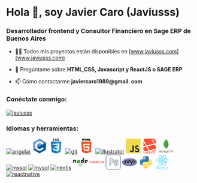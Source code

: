 <h1 align="left">Hola 👋, soy Javier Caro (Javiusss)</h1>
<h3 align="left">Desarrollador frontend y Consultor Financiero en Sage ERP de Buenos Aires</h3>

- 👨‍💻 Todos mis proyectos están disponibles en [www.javiusss.com](www.javiusss.com)

- 💬 Pregúntame sobre **HTML,CSS, Javascript y ReactJS o SAGE ERP**

- 📫 Cómo contactarme **javiercaro1989@gmail. com**

<h3 align="left">Conéctate conmigo:</h3>
<p align="left">
<a href="https://linkedin.com/in/javiusss" target="blank"><img align="center" src="https://raw.githubusercontent.com/rahuldkjain/github-profile-readme-generator/master/src/images/icons/Social/linked-in-alt.svg" alt= "javiusss" height="30" width="40" /></a>
</p>

<h3 align="left">Idiomas y herramientas:</h3>
<p align="left"> <a href="https://angular.io" target="_blank" rel="noreferrer"><img src="https://angular.io/assets/images/logos/angular/angular.svg" alt="angular" width="40" height="40"/></a> <a href="https://www.cprogramming.com/" target="_blank" rel ="noreferrer"><img src="https://raw.githubusercontent.com/devicons/devicon/master/icons/c/c-original.svg" alt="c" width="40" height="40 "/></a> <a href="https://www.w3schools.com/css/" target="_blank" rel="noreferrer"><img src="https://raw.githubusercontent.com/devicons/devicon/master/icons/css3/css3-original-wordmark.svg" alt="css3" width="40" height="40"/></a> <a href="https://git -scm.com/" target="_blank" rel="noreferrer"><img src="https://www.vectorlogo.zone/logos/git-scm/git-scm-icon.svg" alt="git " ancho="40" alto="40"/></a> <a href="https://www.w3.org/html/" target="_blank" rel="noreferrer"><img src= "https://raw.githubusercontent.com/devicons/devicon/master/icons/html5/html5-original-wordmark.svg" alt="html5" width="40" height="40"/></a> <a href="https://www.adobe.com/in/products/illustrator.html" target="_blank" rel="noreferrer"><img src="https://www.vectorlogo.zone/logos/adobe_illustrator/adobe_illustrator-icon.svg" alt="illustrator" width="40" height="40"/></a> <a href="https://developer.mozilla.org/en-US/docs /Web/JavaScript" target="_blank" rel="noreferrer"><img src="https://raw.githubusercontent.com/devicons/devicon/master/icons/javascript/javascript-original.svg" alt=" javascript" width="40" height="40"/></a> <a href="https://laravel.com/" target="_blank" rel="noreferrer"><img src="https://raw.githubusercontent.com/devicons/devicon/master/icons/laravel/laravel-plain-wordmark.svg" alt="laravel" width="40" height="40"/></a> <a href ="https://www.mongodb.com/" target="_blank" rel="noreferrer"><img src="https://raw.githubusercontent.com/devicons/devicon/master/icons/mongodb/mongodb-original-wordmark.svg" alt="mongodb" width="40" height="40"/></a> <a href="https://www.microsoft.com/en-us/sql-server" target="_blank " rel="noreferrer"><img src="https://www.svgrepo.com/show/303229/microsoft-sql-server-logo.svg" alt="mssql" width="40" height="40 "/></a> <a href="https://www.mysql.com/" target="_blank" rel="noreferrer"><img src="https://raw.githubusercontent.com/devicons /devicon/master/icons/mysql/mysql-original-wordmark.svg" alt="mysql" width="40" height="40"/></a> <a href="https://nextjs.org /" target="_blank" rel="noreferrer"><img src="https://cdn.worldvectorlogo.com/logos/nextjs-2.svg" alt="nextjs" width="40" height="40 "/></a> <a href="https://nodejs.org" target="_blank" rel="noreferrer"><img src="https://raw.githubusercontent.com/devicons/devicon/master/icons/nodejs/nodejs-original-wordmark.svg" alt="nodejs" width="40" height="40"/></a> <a href="https://www.oracle.com/ " target="_blank" rel="noreferrer"><img src="https://raw.githubusercontent.com/devicons/devicon/master/icons/oracle/oracle-original.svg" alt="oracle" width= "40" altura="40"/></a> <a href="https://www.photoshop.com/en" target="_blank" rel="noreferrer"><img src="https://raw.githubusercontent.com/devicons/devicon/master/icons/photoshop/photoshop-line.svg" alt="photoshop" width="40" height="40"/></a> <a href="https ://www.php.net" target="_blank" rel="noreferrer"><img src="https://raw.githubusercontent.com/devicons/devicon/master/icons/php/php-original.svg " alt="php" width="40" height="40"/></a> <a href="https://www.python.org" target="_blank" rel="noreferrer"><img src="https://raw.githubusercontent.com/devicons/devicon/master/icons/python/python-original.svg" alt="python" width="40" height="40"/></a> <a href="https://reactjs.org/" target="_blank" rel="noreferrer"><img src="https://raw.githubusercontent.com/devicons/devicon/master/icons/react/react-original-wordmark.svg" alt="react" width="40" height="40"/></a> <a href="https://reactnative.dev/" target="_blank" rel="noreferrer"><img src="https://reactnative.dev/img/header_logo.svg" alt="reactnative" width="40" height="40"/></a> </p>


